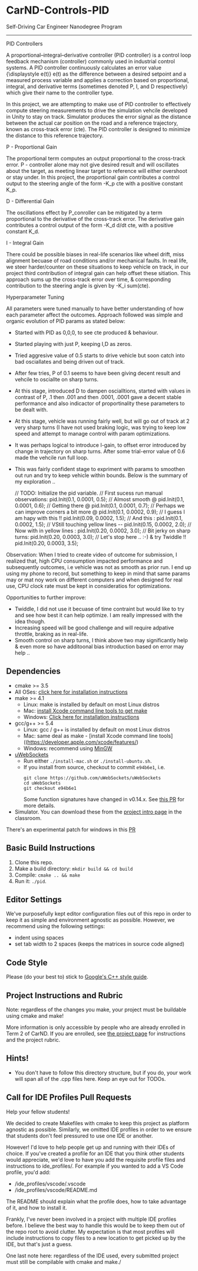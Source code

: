 # CarND-Controls-PID
Self-Driving Car Engineer Nanodegree Program

---

PID Controllers

A proportional–integral–derivative controller (PID controller) is a control loop feedback mechanism (controller) commonly used in industrial control systems. A PID controller continuously calculates an error value {\displaystyle e(t)} e(t) as the difference between a desired setpoint and a measured process variable and applies a correction based on proportional, integral, and derivative terms (sometimes denoted P, I, and D respectively) which give their name to the controller type.

In this project, we are attempting to make use of PID controller to effectively compute steering measurements to drive the simulation vehcile developed in Unity to stay on track. Simulator produces the error signal as the distance between the actual car position on the road and a reference trajectory, known as cross-track error (cte). The PID controller is designed to minimize the distance to this reference trajectory.

P - Proportional Gain

The proportional term computes an output proportional to the cross-track error. P - controller alone may not give desired result and will oscillates about the target, as meeting linear target to reference will either overshoot or stay under. In this project, the proportional gain contributes a control output to the steering angle of the form -K_p cte with a positive constant K_p.

D - Differential Gain

The oscillations effect by P_conroller can be mitigated by a term proportional to the derivative of the cross-track error. The derivative gain contributes a control output of the form -K_d d/dt cte, with a positive constant K_d.

I - Integral Gain

There could be possible biases in real-life scenarios like wheel drift, miss alignment becuase of road conditions and/or mechanical faults. In real life, we steer harder/counter on these situations to keep vehicle on track, in our project third contribution of integral gain can help offset these sitiation. This approach sums up the cross-track error over time, & corresponding contribution to the steering angle is given by -K_i sum(cte).

Hyperparameter Tuning

All parameters were tuned manually to have better understanding of how each parameter affect the outcomes. Approach followed was simple and organic evolution of PID params as stated below:

* Started with PID as 0,0,0, to see cte produced & behaviour.
* Started playing with just P, keeping I,D as zeros.
* Tried aggresive value of 0.5 starts to drive vehicle but soon catch into bad osciallates and being driven out of track.
* After few tries, P of 0.1 seems to have been giving decent result and vehcile to osciallte on sharp turns.
* At this stage, introduced D to dampen oscialltions, started with values in contrast of P, .1  then .001 and then .0001, .0001 gave a decent stable performance and also indicactor of proportinality these parameters to be dealt with.
* At this stage, vehicle was running fairly well, but will go out of track at 2 very sharp turns (I have not used braking logic, was trying to keep low speed and attempt to manage control with param optimizations.
* It was perhaps logical to introduce I-gain, to offset error introduced by change in trajectory on sharp turns. After some trial-error value of 0.6 made the vehcile run full loop.
* This was fairly confident stage to expriment with params to smoothen out run and try to keep vehicle within bounds. Below is the summary of my exploration .. 

  // TODO: Initialize the pid variable.
  // First sucess run manual observations: pid.Init(0.1, 0.0001,  0.5);
     // Almost smooth @ pid.Init(0.1, 0.0001,  0.6);
      // Getting there @ pid.Init(0.1, 0.0001,  0.7);
        // Perhaps we can improve corners a bit more @ pid.Init(0.1, 0.0002,  0.9);
          // I guess I am hapy with  this !! pid.Init(0.09, 0.0002,  1.5);
          // And this : pid.Init(0.1, 0.0002,  1.5);
          // VStill touching yellow lines -- pid.Init(0.15, 0.0002,  2.0);
          // Now with in yellow lines : pid.Init(0.20, 0.0002,  3.0);
          // Bit jerky on sharp turns: pid.Init(0.20, 0.0003,  3.0);
  // Let's stop here .. :-) & try Twiddle !!
  pid.Init(0.20, 0.0003,  3.5);

Observation:
When I tried to create video of outcome for submission, I realized that, high CPU consumption impacted performance and subsequently outcomes, i.e vehicle was not as smooth as prior run. I end up using my phone to record, but something to keep in mind that same params may or mat noy work on different computers and when designed for real use, CPU clock rate must be kept in consideratios for optimizations.

Opportunities to further improve:
* Twiddle, I did not use it becuase of time contraint but would like to try and see how best it can help optimize. I am really impressed with the idea though. 
* Increasing speed will be good challenge and will require adpative throttle, braking as in real-life.
* Smooth control on sharp turns, I think above two may significantly help & even more so have additoonal bias introduction based on error may help .. 


## Dependencies

* cmake >= 3.5
 * All OSes: [click here for installation instructions](https://cmake.org/install/)
* make >= 4.1
  * Linux: make is installed by default on most Linux distros
  * Mac: [install Xcode command line tools to get make](https://developer.apple.com/xcode/features/)
  * Windows: [Click here for installation instructions](http://gnuwin32.sourceforge.net/packages/make.htm)
* gcc/g++ >= 5.4
  * Linux: gcc / g++ is installed by default on most Linux distros
  * Mac: same deal as make - [install Xcode command line tools]((https://developer.apple.com/xcode/features/)
  * Windows: recommend using [MinGW](http://www.mingw.org/)
* [uWebSockets](https://github.com/uWebSockets/uWebSockets)
  * Run either `./install-mac.sh` or `./install-ubuntu.sh`.
  * If you install from source, checkout to commit `e94b6e1`, i.e.
    ```
    git clone https://github.com/uWebSockets/uWebSockets 
    cd uWebSockets
    git checkout e94b6e1
    ```
    Some function signatures have changed in v0.14.x. See [this PR](https://github.com/udacity/CarND-MPC-Project/pull/3) for more details.
* Simulator. You can download these from the [project intro page](https://github.com/udacity/self-driving-car-sim/releases) in the classroom.

There's an experimental patch for windows in this [PR](https://github.com/udacity/CarND-PID-Control-Project/pull/3)

## Basic Build Instructions

1. Clone this repo.
2. Make a build directory: `mkdir build && cd build`
3. Compile: `cmake .. && make`
4. Run it: `./pid`. 

## Editor Settings

We've purposefully kept editor configuration files out of this repo in order to
keep it as simple and environment agnostic as possible. However, we recommend
using the following settings:

* indent using spaces
* set tab width to 2 spaces (keeps the matrices in source code aligned)

## Code Style

Please (do your best to) stick to [Google's C++ style guide](https://google.github.io/styleguide/cppguide.html).

## Project Instructions and Rubric

Note: regardless of the changes you make, your project must be buildable using
cmake and make!

More information is only accessible by people who are already enrolled in Term 2
of CarND. If you are enrolled, see [the project page](https://classroom.udacity.com/nanodegrees/nd013/parts/40f38239-66b6-46ec-ae68-03afd8a601c8/modules/f1820894-8322-4bb3-81aa-b26b3c6dcbaf/lessons/e8235395-22dd-4b87-88e0-d108c5e5bbf4/concepts/6a4d8d42-6a04-4aa6-b284-1697c0fd6562)
for instructions and the project rubric.

## Hints!

* You don't have to follow this directory structure, but if you do, your work
  will span all of the .cpp files here. Keep an eye out for TODOs.

## Call for IDE Profiles Pull Requests

Help your fellow students!

We decided to create Makefiles with cmake to keep this project as platform
agnostic as possible. Similarly, we omitted IDE profiles in order to we ensure
that students don't feel pressured to use one IDE or another.

However! I'd love to help people get up and running with their IDEs of choice.
If you've created a profile for an IDE that you think other students would
appreciate, we'd love to have you add the requisite profile files and
instructions to ide_profiles/. For example if you wanted to add a VS Code
profile, you'd add:

* /ide_profiles/vscode/.vscode
* /ide_profiles/vscode/README.md

The README should explain what the profile does, how to take advantage of it,
and how to install it.

Frankly, I've never been involved in a project with multiple IDE profiles
before. I believe the best way to handle this would be to keep them out of the
repo root to avoid clutter. My expectation is that most profiles will include
instructions to copy files to a new location to get picked up by the IDE, but
that's just a guess.

One last note here: regardless of the IDE used, every submitted project must
still be compilable with cmake and make./
